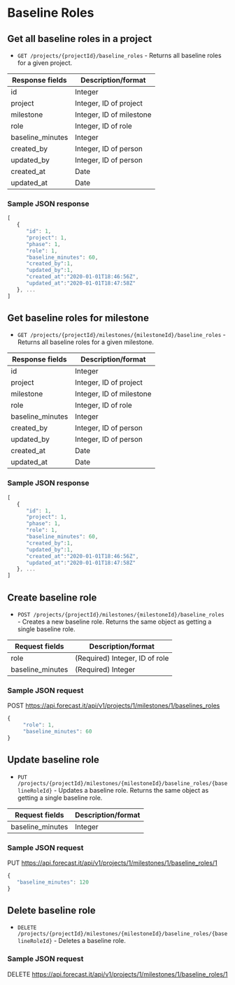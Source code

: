 # Baseline Roles

## Get all baseline roles in a project

- `GET /projects/{projectId}/baseline_roles` - Returns all baseline roles for a given project.

| Response fields         | Description/format                         |
| ----------------------- | ------------------------------------------ |
| id                      | Integer                                    |
| project                 | Integer, ID of project                     |
| milestone               | Integer, ID of milestone                   |
| role                    | Integer, ID of role                        |
| baseline_minutes        | Integer                                    |
| created_by              | Integer, ID of person                      |
| updated_by              | Integer, ID of person                      |
| created_at              | Date                                       |
| updated_at              | Date                                       |

### Sample JSON response

```javascript
[
   {
      "id": 1,
      "project": 1,
      "phase": 1,
      "role": 1,
      "baseline_minutes": 60,
      "created_by":1,
      "updated_by":1,
      "created_at":"2020-01-01T18:46:56Z",
      "updated_at":"2020-01-01T18:47:58Z"
   }, ...
]
```

## Get baseline roles for milestone

- `GET /projects/{projectId}/milestones/{milestoneId}/baseline_roles` - Returns all baseline roles for a given milestone.

| Response fields         | Description/format                         |
| ----------------------- | ------------------------------------------ |
| id                      | Integer                                    |
| project                 | Integer, ID of project                     |
| milestone               | Integer, ID of milestone                   |
| role                    | Integer, ID of role                        |
| baseline_minutes        | Integer                                    |
| created_by              | Integer, ID of person                      |
| updated_by              | Integer, ID of person                      |
| created_at              | Date                                       |
| updated_at              | Date                                       |

### Sample JSON response

```javascript
[
   {
      "id": 1,
      "project": 1,
      "phase": 1,
      "role": 1,
      "baseline_minutes": 60,
      "created_by":1,
      "updated_by":1,
      "created_at":"2020-01-01T18:46:56Z",
      "updated_at":"2020-01-01T18:47:58Z"
   }, ...
]
```

## Create baseline role

-  `POST /projects/{projectId}/milestones/{milestoneId}/baseline_roles` - Creates a new baseline role. Returns the same object as getting a single baseline role.

| Request fields     | Description/format               |
| ------------------ | -------------------------------- |
| role               | (Required) Integer, ID of role   |
| baseline_minutes   | (Required) Integer               |

### Sample JSON request

POST https://api.forecast.it/api/v1/projects/1/milestones/1/baselines_roles

```javascript
{
     "role": 1,
     "baseline_minutes": 60
}
```

## Update baseline role

-  `PUT /projects/{projectId}/milestones/{milestoneId}/baseline_roles/{baselineRoleId}` - Updates a baseline role. Returns the same object as getting a single baseline role.

| Request fields   | Description/format                                                                        |
| ---------------- | ----------------------------------------------------------------------------------------- |
| baseline_minutes | Integer                                                                                   |

### Sample JSON request

PUT https://api.forecast.it/api/v1/projects/1/milestones/1/baseline_roles/1

```javascript
{
   "baseline_minutes": 120
}
```

## Delete baseline role

-  `DELETE /projects/{projectId}/milestones/{milestoneId}/baseline_roles/{baselineRoleId}` - Deletes a baseline role.

### Sample JSON request

DELETE https://api.forecast.it/api/v1/projects/1/milestones/1/baseline_roles/1
